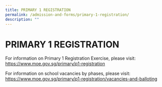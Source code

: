 ```yaml
---
title: PRIMARY 1 REGISTRATION
permalink: /admission-and-forms/primary-1-registration/
description: ""
---
```

# PRIMARY 1 REGISTRATION

For information on Primary 1 Registration Exercise, please visit:  
<a href="https://www.moe.gov.sg/primary/p1-registration" target = "_blank">https://www.moe.gov.sg/primary/p1-registration</a>

  
For information on school vacancies by phases, please visit:  
<a href="https://www.moe.gov.sg/primary/p1-registration/vacancies-and-balloting" target = "_blank">https://www.moe.gov.sg/primary/p1-registration/vacancies-and-balloting</a>
  
